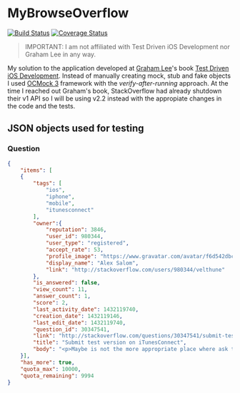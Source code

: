 # MyBrowseOverflow

[![Build Status](https://travis-ci.org/asalom/MyBrowseOverflow.svg)](https://travis-ci.org/asalom/MyBrowseOverflow)
[![Coverage Status](https://coveralls.io/repos/asalom/MyBrowseOverflow/badge.svg)](https://coveralls.io/r/asalom/MyBrowseOverflow)

> IMPORTANT: I am not affiliated with Test Driven iOS Development nor Graham Lee in any way.

My solution to the application developed at [Graham Lee](https://github.com/iamleeg)'s book [Test Driven iOS Development](http://www.amazon.com/Test-Driven-iOS-Development-Developers-Library/dp/0321774183).
Instead of manually creating mock, stub and fake objects I used [OCMock 3](http://ocmock.org/) framework with the *verify-after-running* approach.
At the time I reached out Graham's book, StackOverflow had already shutdown their v1 API so I will be using v2.2 instead with the appropiate changes in the code and the tests.

## JSON objects used for testing
### Question
```json
{
    "items": [
    {
        "tags": [
            "ios",
            "iphone",
            "mobile",
            "itunesconnect"
        ],
        "owner":{
            "reputation": 3846,
            "user_id": 980344,
            "user_type": "registered",
            "accept_rate": 53,
            "profile_image": "https://www.gravatar.com/avatar/f6d542dbc5488619e1498aa6b11e1209",
            "display_name": "Alex Salom",
            "link": "http://stackoverflow.com/users/980344/velthune"
        },
        "is_answered": false,
        "view_count": 11,
        "answer_count": 1,
        "score": 2,
        "last_activity_date": 1432119740,
        "creation_date": 1432119146,
        "last_edit_date": 1432119740,
        "question_id": 30347541,
        "link": "http://stackoverflow.com/questions/30347541/submit-test-version-on-itunesconnect",
        "title": "Submit test version on iTunesConnect",
        "body": "<p>Maybe is not the more appropriate place where ask this question and in this case I apologize.</p>"
    }],
    "has_more": true,
    "quota_max": 10000,
    "quota_remaining": 9994
}
```